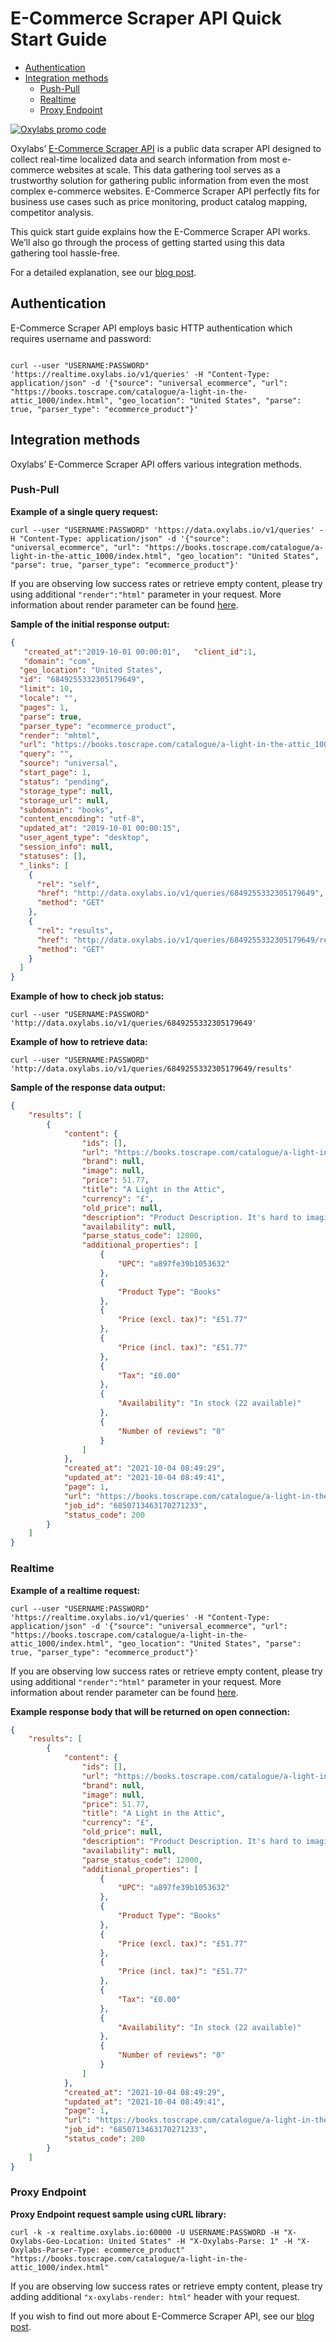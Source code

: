 # E-Commerce Scraper API Quick Start Guide

- [Authentication](#authentication)
- [Integration methods](#integration-methods)
  - [Push-Pull](#push-pull)
  - [Realtime](#realtime)
  - [Proxy Endpoint](#proxy-endpoint)

[![Oxylabs promo code](https://user-images.githubusercontent.com/129506779/250792357-8289e25e-9c36-4dc0-a5e2-2706db797bb5.png)](https://oxylabs.go2cloud.org/aff_c?offer_id=7&aff_id=877&url_id=112)



Oxylabs’ [E-Commerce Scraper API](https://oxy.yt/PrOG) is a public data scraper API designed to collect real-time localized data and search information from most e-commerce websites at scale. This data gathering tool serves as a trustworthy solution for gathering public information from even the most complex e-commerce websites. E-Commerce Scraper API perfectly fits for business use cases such as price monitoring, product catalog mapping, competitor analysis. 

This quick start guide explains how the E-Commerce Scraper API works. We’ll also go through the process of getting started using this data gathering tool hassle-free.

For a detailed explanation, see our [blog post](https://oxy.yt/crIT).

## Authentication

E-Commerce Scraper API employs basic HTTP authentication which requires username and password:

```shell

curl --user "USERNAME:PASSWORD" 'https://realtime.oxylabs.io/v1/queries' -H "Content-Type: application/json" -d '{"source": "universal_ecommerce", "url": "https://books.toscrape.com/catalogue/a-light-in-the-attic_1000/index.html", "geo_location": "United States", "parse": true, "parser_type": "ecommerce_product"}'

```

## Integration methods

Oxylabs’ E-Commerce Scraper API offers various integration methods.

### Push-Pull

**Example of a single query request:**

```shell
curl --user "USERNAME:PASSWORD" 'https://data.oxylabs.io/v1/queries' -H "Content-Type: application/json" -d '{"source": "universal_ecommerce", "url": "https://books.toscrape.com/catalogue/a-light-in-the-attic_1000/index.html", "geo_location": "United States", "parse": true, "parser_type": "ecommerce_product"}'
```

If you are observing low success rates or retrieve empty content, please try using additional `"render":"html"` parameter in your request. More information about render parameter can be found [here](https://developers.oxylabs.io/scraper-apis/getting-started/api-reference/global-parameter-values#render).

**Sample of the initial response output:**

```json
{  
   "created_at":"2019-10-01 00:00:01",   "client_id":1,
   "domain": "com",
  "geo_location": "United States",
  "id": "6849255332305179649",
  "limit": 10,
  "locale": "",
  "pages": 1,
  "parse": true,
  "parser_type": "ecommerce_product",
  "render": "mhtml",
  "url": "https://books.toscrape.com/catalogue/a-light-in-the-attic_1000/index.html",
  "query": "",
  "source": "universal",
  "start_page": 1,
  "status": "pending",
  "storage_type": null,
  "storage_url": null,
  "subdomain": "books",
  "content_encoding": "utf-8",
  "updated_at": "2019-10-01 00:00:15",
  "user_agent_type": "desktop",
  "session_info": null,
  "statuses": [],
  "_links": [
    {
      "rel": "self",
      "href": "http://data.oxylabs.io/v1/queries/6849255332305179649",
      "method": "GET"
    },
    {
      "rel": "results",
      "href": "http://data.oxylabs.io/v1/queries/6849255332305179649/results",
      "method": "GET"
    }
  ]
}
```

**Example of how to check job status:**

```shell
curl --user "USERNAME:PASSWORD" 'http://data.oxylabs.io/v1/queries/6849255332305179649'
```

**Example of how to retrieve data:**

```shell
curl --user "USERNAME:PASSWORD" 'http://data.oxylabs.io/v1/queries/6849255332305179649/results'
```

**Sample of the response data output:**

```json
{
    "results": [
        {
            "content": {
                "ids": [],
                "url": "https://books.toscrape.com/catalogue/a-light-in-the-attic_1000/index.html",
                "brand": null,
                "image": null,
                "price": 51.77,
                "title": "A Light in the Attic",
                "currency": "£",
                "old_price": null,
                "description": "Product Description. It's hard to imagine a world without A Light in the Attic. This now-classic collection of poetry and drawings from Shel Silverstein celebrates its 20th anniversary with this special edition. Silverstein's humorous and creative verse can amuse the dowdiest of readers. Lemon-faced adults and fidgety kids sit still and read these rhythmic words and laugh and smile and love th It's hard to imagine a world without A Light in the Attic. This now-classic collection of poetry and drawings from Shel Silverstein celebrates its 20th anniversary with this special edition. Silverstein's humorous and creative verse can amuse the dowdiest of readers. Lemon-faced adults and fidgety kids sit still and read these rhythmic words and laugh and smile and love that Silverstein. Need proof of his genius? RockabyeRockabye baby, in the treetopDon't you know a treetopIs no safe place to rock?And who put you up there,And your cradle, too?Baby, I think someone down here'sGot it in for you. Shel, you never sounded so good. ...more. Product Information.",
                "availability": null,
                "parse_status_code": 12000,
                "additional_properties": [
                    {
                        "UPC": "a897fe39b1053632"
                    },
                    {
                        "Product Type": "Books"
                    },
                    {
                        "Price (excl. tax)": "£51.77"
                    },
                    {
                        "Price (incl. tax)": "£51.77"
                    },
                    {
                        "Tax": "£0.00"
                    },
                    {
                        "Availability": "In stock (22 available)"
                    },
                    {
                        "Number of reviews": "0"
                    }
                ]
            },
            "created_at": "2021-10-04 08:49:29",
            "updated_at": "2021-10-04 08:49:41",
            "page": 1,
            "url": "https://books.toscrape.com/catalogue/a-light-in-the-attic_1000/index.html",
            "job_id": "6850713463170271233",
            "status_code": 200
        }
    ]
}
```

### Realtime

**Example of a realtime request:**

```shell
curl --user "USERNAME:PASSWORD" 'https://realtime.oxylabs.io/v1/queries' -H "Content-Type: application/json" -d '{"source": "universal_ecommerce", "url": "https://books.toscrape.com/catalogue/a-light-in-the-attic_1000/index.html", "geo_location": "United States", "parse": true, "parser_type": "ecommerce_product"}'
```

If you are observing low success rates or retrieve empty content, please try using additional `"render":"html"` parameter in your request. More information about render parameter can be found [here](https://developers.oxylabs.io/scraper-apis/getting-started/api-reference/global-parameter-values#render).

**Example response body that will be returned on open connection:**

```json
{
    "results": [
        {
            "content": {
                "ids": [],
                "url": "https://books.toscrape.com/catalogue/a-light-in-the-attic_1000/index.html",
                "brand": null,
                "image": null,
                "price": 51.77,
                "title": "A Light in the Attic",
                "currency": "£",
                "old_price": null,
                "description": "Product Description. It's hard to imagine a world without A Light in the Attic. This now-classic collection of poetry and drawings from Shel Silverstein celebrates its 20th anniversary with this special edition. Silverstein's humorous and creative verse can amuse the dowdiest of readers. Lemon-faced adults and fidgety kids sit still and read these rhythmic words and laugh and smile and love th It's hard to imagine a world without A Light in the Attic. This now-classic collection of poetry and drawings from Shel Silverstein celebrates its 20th anniversary with this special edition. Silverstein's humorous and creative verse can amuse the dowdiest of readers. Lemon-faced adults and fidgety kids sit still and read these rhythmic words and laugh and smile and love that Silverstein. Need proof of his genius? RockabyeRockabye baby, in the treetopDon't you know a treetopIs no safe place to rock?And who put you up there,And your cradle, too?Baby, I think someone down here'sGot it in for you. Shel, you never sounded so good. ...more. Product Information.",
                "availability": null,
                "parse_status_code": 12000,
                "additional_properties": [
                    {
                        "UPC": "a897fe39b1053632"
                    },
                    {
                        "Product Type": "Books"
                    },
                    {
                        "Price (excl. tax)": "£51.77"
                    },
                    {
                        "Price (incl. tax)": "£51.77"
                    },
                    {
                        "Tax": "£0.00"
                    },
                    {
                        "Availability": "In stock (22 available)"
                    },
                    {
                        "Number of reviews": "0"
                    }
                ]
            },
            "created_at": "2021-10-04 08:49:29",
            "updated_at": "2021-10-04 08:49:41",
            "page": 1,
            "url": "https://books.toscrape.com/catalogue/a-light-in-the-attic_1000/index.html",
            "job_id": "6850713463170271233",
            "status_code": 200
        }
    ]
}
```

### Proxy Endpoint

**Proxy Endpoint request sample using cURL library:**

```shell
curl -k -x realtime.oxylabs.io:60000 -U USERNAME:PASSWORD -H "X-Oxylabs-Geo-Location: United States" -H "X-Oxylabs-Parse: 1" -H "X-Oxylabs-Parser-Type: ecommerce_product" "https://books.toscrape.com/catalogue/a-light-in-the-attic_1000/index.html"
```

If you are observing low success rates or retrieve empty content, please try adding additional `"x-oxylabs-render: html"` header with your request.

If you wish to find out more about E-Commerce Scraper API, see our [blog post](https://oxy.yt/crIT).
